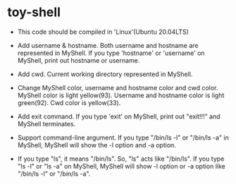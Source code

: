 # toy-shell
- This code should be compiled in 'Linux'(Ubuntu 20.04LTS)

- Add username & hostname. Both username and hostname are represented in MyShell.   If you type 'hostname' or 'username' on MyShell, print out hostname or username.

- Add cwd. Current working directory represented in MyShell.

- Change MyShell color, username and hostname color and cwd color.   MyShell color is light yellow(93). Username and hostname color is light green(92). Cwd color is yellow(33).

- Add exit command. If you type 'exit' on MyShell, print out "exit!!!" and MyShell terminates.

- Support command-line argument. If you type "/bin/ls -l" or "/bin/ls -a" in MyShell, MyShell will show the -l option and -a option.

- If you type "ls", it means "/bin/ls". So, "ls" acts like "/bin/ls". If you type "ls -l" or "ls -a" on MyShell, MyShell will show -l option or -a option like "/bin/ls -l" or "/bin/ls -a".
